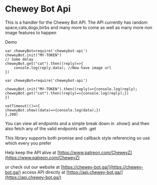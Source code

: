 # Chewey Bot Api

This is a handler for the Chewey Bot API. The API currently has random space,cats,dogs,birbs and many more to come as well as many more non image features to happen



Demo
```
var cheweyBot=require('cheweybot-api')
cheweyBot.init("MY-TOKEN")
// Some delay
cheweyBot.get("cat").then((reply)=>{
    console.log(reply.data); //Now have image url
})
```

```
var cheweyBot=require('cheweybot-api')

cheweyBot.init("MY-TOKEN").then((reply)=>{console.log(reply);
cheweyBot.get("cat").then((reply)=>{console.log(reply);})
})

setTimeout(()=>{
cheweyBot.show((data)=>{console.log(data);})
},200)
```

You can view all endpoints and a simple break down in .show\(\) and then also fetch any of the valid endpoints with .get



This library supports both promise and callback style referencing so use which every you prefer



Help keep the API alive at [https://www.patreon.com/CheweyZ](https://www.patreon.com/CheweyZ)

or check out our website at [https://chewey-bot.ga/](https://chewey-bot.ga/)
access API directly at [https://api.chewey-bot.ga/](https://api.chewey-bot.ga/)

